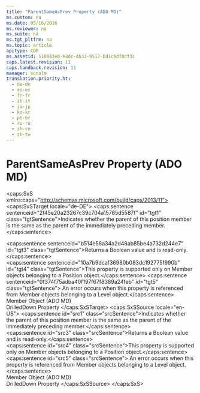 ```yaml
---
title: "ParentSameAsPrev Property (ADO MD)"
ms.custom: na
ms.date: 05/16/2016
ms.reviewer: na
ms.suite: na
ms.tgt_pltfrm: na
ms.topic: article
apitype: COM
ms.assetid: 510842e0-e8dc-4b33-9517-bd1c6df0cf3c
caps.latest.revision: 11
caps.handback.revision: 11
manager: sonalm
translation.priority.ht: 
  - de-de
  - es-es
  - fr-fr
  - it-it
  - ja-jp
  - ko-kr
  - pt-br
  - ru-ru
  - zh-cn
  - zh-tw
---
```

# ParentSameAsPrev Property (ADO MD)
<?xml version="1.0" encoding="utf-8"?>
<caps:SxS xmlns:caps="http://schemas.microsoft.com/build/caps/2013/11">
  <caps:SxSTarget locale="de-DE">
    <developerReferenceWithoutSyntaxDocument xsi:schemaLocation="http://ddue.schemas.microsoft.com/authoring/2003/5 http://dduestorage.blob.core.windows.net/ddueschema/developer.xsd" xmlns="http://ddue.schemas.microsoft.com/authoring/2003/5" xmlns:xlink="http://www.w3.org/1999/xlink" xmlns:xsi="http://www.w3.org/2001/XMLSchema-instance">
      <introduction>
        <para>
          <caps:sentence sentenceid="2f45e20a23267c39c704a15765d5587f" id="tgt1" class="tgtSentence">Indicates whether the parent of this position <legacyLink xlink:href="3dedf755-0741-4c3f-8b4e-bff8ff8809c8">member</legacyLink> is the same as the parent of the immediately preceding member.</caps:sentence>
        </para>
      </introduction>
      <section>
        <title>
          <caps:sentence sentenceid="4d354fa601a7e22a163f41084b5a0b77" id="tgt2" class="tgtSentence">Return Values</caps:sentence>
        </title>
        <content>
          <para>
            <caps:sentence sentenceid="b514e56a34a2d48ab85be4a732d244e7" id="tgt3" class="tgtSentence">Returns a <languageKeyword>Boolean</languageKeyword> value and is read-only.</caps:sentence>
          </para>
        </content>
      </section>
      <languageReferenceRemarks>
        <content>
          <para>
            <caps:sentence sentenceid="10a7b9dcaf36980b083dc192775f990b" id="tgt4" class="tgtSentence">This property is supported only on <legacyLink xlink:href="3dedf755-0741-4c3f-8b4e-bff8ff8809c8">Member</legacyLink> objects belonging to a <legacyLink xlink:href="91eab784-3ce9-41d6-a840-9b0939ca0608">Position</legacyLink> object.</caps:sentence>
            <caps:sentence sentenceid="0f374f75adba40f197f67f8389a24feb" id="tgt5" class="tgtSentence"> An error occurs when this property is referenced from <unmanagedCodeEntityReference>Member</unmanagedCodeEntityReference> objects belonging to a <legacyLink xlink:href="37815869-ed30-45fd-9aea-0a986c1b305c">Level</legacyLink> object.</caps:sentence>
          </para>
        </content>
      </languageReferenceRemarks>
      <section>
        <title>
          <caps:sentence sentenceid="2f342d3be839cc5b67ae0de7d404b8e6" id="tgt6" class="tgtSentence">Applies To</caps:sentence>
        </title>
        <content>
          <para>
            <link xlink:href="3dedf755-0741-4c3f-8b4e-bff8ff8809c8">Member Object (ADO MD)</link>
          </para>
        </content>
      </section>
      <relatedTopics>
        <link xlink:href="bf39dd36-fc7a-4f6e-86c0-fa71430c0d86">DrilledDown Property</link>
      </relatedTopics>
    </developerReferenceWithoutSyntaxDocument>
  </caps:SxSTarget>
  <caps:SxSSource locale="en-US">
    <developerReferenceWithoutSyntaxDocument xsi:schemaLocation="http://ddue.schemas.microsoft.com/authoring/2003/5 http://dduestorage.blob.core.windows.net/ddueschema/developer.xsd" xmlns="http://ddue.schemas.microsoft.com/authoring/2003/5" xmlns:xlink="http://www.w3.org/1999/xlink" xmlns:xsi="http://www.w3.org/2001/XMLSchema-instance">
      <introduction>
        <para>
          <caps:sentence id="src1" class="srcSentence">Indicates whether the parent of this position <legacyLink xlink:href="3dedf755-0741-4c3f-8b4e-bff8ff8809c8">member</legacyLink> is the same as the parent of the immediately preceding member.</caps:sentence>
        </para>
      </introduction>
      <section>
        <title>
          <caps:sentence id="src2" class="srcSentence">Return Values</caps:sentence>
        </title>
        <content>
          <para>
            <caps:sentence id="src3" class="srcSentence">Returns a <languageKeyword>Boolean</languageKeyword> value and is read-only.</caps:sentence>
          </para>
        </content>
      </section>
      <languageReferenceRemarks>
        <content>
          <para>
            <caps:sentence id="src4" class="srcSentence">This property is supported only on <legacyLink xlink:href="3dedf755-0741-4c3f-8b4e-bff8ff8809c8">Member</legacyLink> objects belonging to a <legacyLink xlink:href="91eab784-3ce9-41d6-a840-9b0939ca0608">Position</legacyLink> object.</caps:sentence>
            <caps:sentence id="src5" class="srcSentence"> An error occurs when this property is referenced from <unmanagedCodeEntityReference>Member</unmanagedCodeEntityReference> objects belonging to a <legacyLink xlink:href="37815869-ed30-45fd-9aea-0a986c1b305c">Level</legacyLink> object.</caps:sentence>
          </para>
        </content>
      </languageReferenceRemarks>
      <section>
        <title>
          <caps:sentence id="src6" class="srcSentence">Applies To</caps:sentence>
        </title>
        <content>
          <para>
            <link xlink:href="3dedf755-0741-4c3f-8b4e-bff8ff8809c8">Member Object (ADO MD)</link>
          </para>
        </content>
      </section>
      <relatedTopics>
        <link xlink:href="bf39dd36-fc7a-4f6e-86c0-fa71430c0d86">DrilledDown Property</link>
      </relatedTopics>
    </developerReferenceWithoutSyntaxDocument>
  </caps:SxSSource>
</caps:SxS>